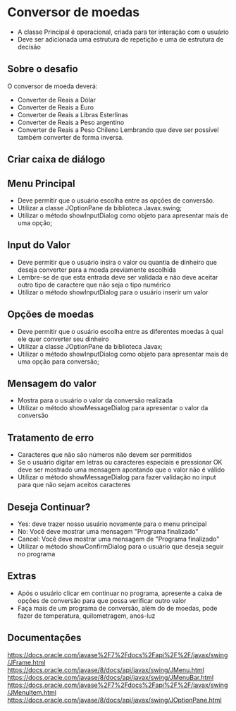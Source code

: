 # Conversor de moedas
- A classe Principal é operacional, criada para ter interação com o usuário
- Deve ser adicionada uma estrutura de repetição e uma de estrutura de decisão
## Sobre o desafio
O conversor de moeda deverá:
- Converter de Reais a Dólar
- Converter de Reais a Euro
- Converter de Reais a Libras Esterlinas
- Converter de Reais a Peso argentino
- Converter de Reais a Peso Chileno
Lembrando que deve ser possível também converter de forma inversa.
## Criar caixa de diálogo
  ## Menu Principal 
   - Deve permitir que o usuário escolha entre as opções de conversão. 
   - Utilizar a classe JOptionPane da biblioteca Javax.swing;
   - Utilizar o método showInputDialog como objeto para apresentar mais de uma opção;
  ## Input do Valor
   - Deve permitir que o usuário insira o valor ou quantia de dinheiro que deseja converter para a moeda previamente escolhida
   - Lembre-se de que esta entrada deve ser validada e não deve aceitar outro tipo de caractere que não seja o tipo numérico
   - Utilizar o método showInputDialog para o usuário inserir um valor
  ## Opções de moedas
   -  Deve permitir que o usuário escolha entre as diferentes moedas à qual ele quer converter seu dinheiro
   -  Utilizar a classe JOptionPane da biblioteca Javax;
   -  Utilizar o método showInputDialog como objeto para apresentar mais de uma opção para conversão;
  ## Mensagem do valor
   - Mostra para o usuário o valor da conversão realizada
   - Utilizar o método showMessageDialog para apresentar o valor da conversão
  ## Tratamento de erro
  - Caracteres que não são números não devem ser permitidos
  - Se o usuário digitar em letras ou caracteres especiais e pressionar OK deve ser mostrado uma mensagem apontando que o valor não é válido
  - Utilizar o método showMessageDialog para fazer validação no input para que não sejam aceitos caracteres
  ## Deseja Continuar?
  - Yes: deve trazer nosso usuário novamente para o menu principal
  - No: Você deve mostrar uma mensagem "Programa finalizado"
  - Cancel: Você deve mostrar uma mensagem de "Programa finalizado"
  - Utilizar o método showConfirmDialog para o usuário que deseja seguir no programa
  ## Extras
   - Após o usuário clicar em continuar no programa, apresente a caixa de opções de conversão para que possa verificar outro valor
   - Faça mais de um programa de conversão, além do de moedas, pode fazer de temperatura, quilometragem, anos-luz
  ## Documentações
  https://docs.oracle.com/javase%2F7%2Fdocs%2Fapi%2F%2F/javax/swing/JFrame.html
  https://docs.oracle.com/javase/8/docs/api/javax/swing/JMenu.html
  https://docs.oracle.com/javase/8/docs/api/javax/swing/JMenuBar.html
  https://docs.oracle.com/javase%2F7%2Fdocs%2Fapi%2F%2F/javax/swing/JMenuItem.html
  https://docs.oracle.com/javase/8/docs/api/javax/swing/JOptionPane.html
